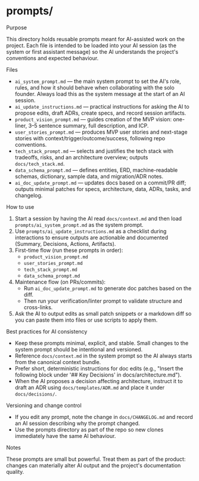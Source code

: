 # prompts/

Purpose

This directory holds reusable prompts meant for AI-assisted work on the project. Each file is intended to be loaded into your AI session (as the system or first assistant message) so the AI understands the project's conventions and expected behaviour.

Files

- `ai_system_prompt.md` — the main system prompt to set the AI's role, rules, and how it should behave when collaborating with the solo founder. Always load this as the system message at the start of an AI session.
- `ai_update_instructions.md` — practical instructions for asking the AI to propose edits, draft ADRs, create specs, and record session artifacts.
- `product_vision_prompt.md` — guides creation of the MVP vision: one-liner, 3–5 sentence summary, full description, and ICP.
- `user_stories_prompt.md` — produces MVP user stories and next-stage stories with context/trigger/outcome/success, following repo conventions.
- `tech_stack_prompt.md` — selects and justifies the tech stack with tradeoffs, risks, and an architecture overview; outputs `docs/tech_stack.md`.
- `data_schema_prompt.md` — defines entities, ERD, machine-readable schemas, dictionary, sample data, and migration/ADR notes.
- `ai_doc_update_prompt.md` — updates docs based on a commit/PR diff; outputs minimal patches for specs, architecture, data, ADRs, tasks, and changelog.

How to use

1. Start a session by having the AI read `docs/context.md` and then load `prompts/ai_system_prompt.md` as the system prompt.
2. Use `prompts/ai_update_instructions.md` as a checklist during interactions to ensure outputs are actionable and documented (Summary, Decisions, Actions, Artifacts).
3. First-time flow (run these prompts in order):
   - `product_vision_prompt.md`
   - `user_stories_prompt.md`
   - `tech_stack_prompt.md`
   - `data_schema_prompt.md`
4. Maintenance flow (on PRs/commits):
   - Run `ai_doc_update_prompt.md` to generate doc patches based on the diff.
   - Then run your verification/linter prompt to validate structure and cross-links.
5. Ask the AI to output edits as small patch snippets or a markdown diff so you can paste them into files or use scripts to apply them.

Best practices for AI consistency

- Keep these prompts minimal, explicit, and stable. Small changes to the system prompt should be intentional and versioned.
- Reference `docs/context.md` in the system prompt so the AI always starts from the canonical context bundle.
- Prefer short, deterministic instructions for doc edits (e.g., "Insert the following block under '## Key Decisions' in docs/architecture.md").
- When the AI proposes a decision affecting architecture, instruct it to draft an ADR using `docs/templates/ADR.md` and place it under `docs/decisions/`.

Versioning and change control

- If you edit any prompt, note the change in `docs/CHANGELOG.md` and record an AI session describing why the prompt changed.
- Use the prompts directory as part of the repo so new clones immediately have the same AI behaviour.

Notes

These prompts are small but powerful. Treat them as part of the product: changes can materially alter AI output and the project's documentation quality.
